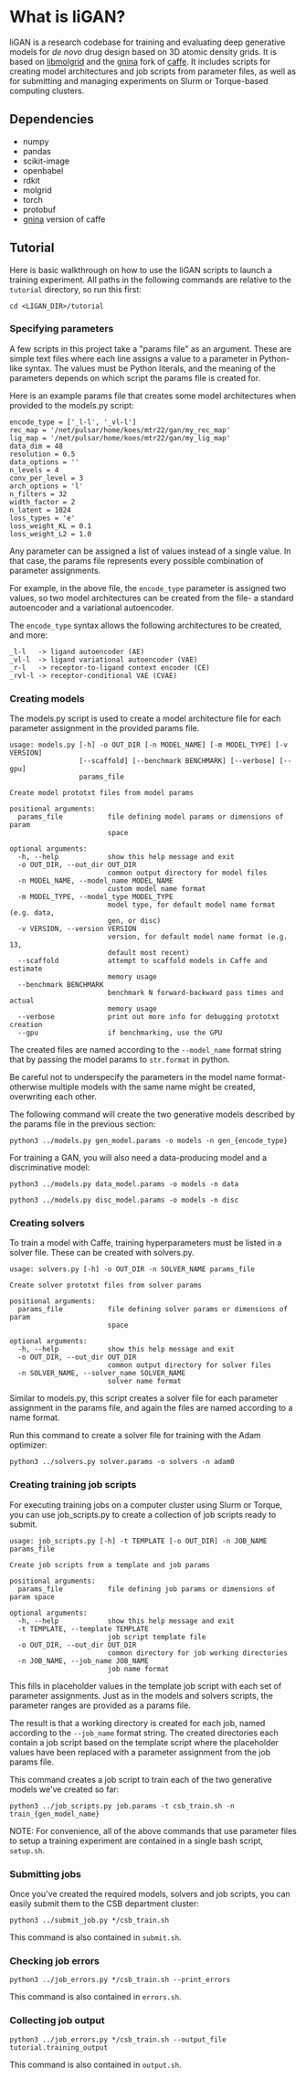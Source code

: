 # What is liGAN?

liGAN is a research codebase for training and evaluating deep generative models for *de novo* drug design based on 3D atomic density grids. It is based on [libmolgrid](https://github.com/gnina/libmolgrid) and the [gnina](https://github.com/gnina/gnina) fork of [caffe](https://github.com/BVLC/caffe). It includes scripts for creating model architectures and job scripts from parameter files, as well as for submitting and managing experiments on Slurm or Torque-based computing clusters.

## Dependencies

- numpy
- pandas
- scikit-image
- openbabel
- rdkit
- molgrid
- torch
- protobuf
- [gnina](https://github.com/gnina/gnina) version of caffe

## Tutorial

Here is basic walkthrough on how to use the liGAN scripts to launch a training experiment. All paths in the following commands are relative to the `tutorial` directory, so run this first:

`cd <LIGAN_DIR>/tutorial`

### Specifying parameters

A few scripts in this project take a "params file" as an argument. These are simple text files where each line assigns a value to a parameter in Python-like syntax. The values must be Python literals, and the meaning of the parameters depends on which script the params file is created for.

Here is an example params file that creates some model architectures when provided to the models.py script:
```
encode_type = ['_l-l', '_vl-l']
rec_map = '/net/pulsar/home/koes/mtr22/gan/my_rec_map'
lig_map = '/net/pulsar/home/koes/mtr22/gan/my_lig_map'
data_dim = 48
resolution = 0.5
data_options = ''
n_levels = 4
conv_per_level = 3
arch_options = 'l'
n_filters = 32
width_factor = 2
n_latent = 1024
loss_types = 'e'
loss_weight_KL = 0.1
loss_weight_L2 = 1.0
```
Any parameter can be assigned a list of values instead of a single value. In that case, the params file represents every possible combination of parameter assignments.

For example, in the above file, the `encode_type` parameter is assigned two values, so two model architectures can be created from the file- a standard autoencoder and a variational autoencoder.

The `encode_type` syntax allows the following architectures to be created, and more:

```
_l-l   -> ligand autoencoder (AE)
_vl-l  -> ligand variational autoencoder (VAE)
_r-l   -> receptor-to-ligand context encoder (CE)
_rvl-l -> receptor-conditional VAE (CVAE)
```

### Creating models

The models.py script is used to create a model architecture file for each parameter assignment in the provided params file.

```
usage: models.py [-h] -o OUT_DIR [-n MODEL_NAME] [-m MODEL_TYPE] [-v VERSION]
                 [--scaffold] [--benchmark BENCHMARK] [--verbose] [--gpu]
                 params_file

Create model prototxt files from model params

positional arguments:
  params_file           file defining model params or dimensions of param
                        space

optional arguments:
  -h, --help            show this help message and exit
  -o OUT_DIR, --out_dir OUT_DIR
                        common output directory for model files
  -n MODEL_NAME, --model_name MODEL_NAME
                        custom model name format
  -m MODEL_TYPE, --model_type MODEL_TYPE
                        model type, for default model name format (e.g. data,
                        gen, or disc)
  -v VERSION, --version VERSION
                        version, for default model name format (e.g. 13,
                        default most recent)
  --scaffold            attempt to scaffold models in Caffe and estimate
                        memory usage
  --benchmark BENCHMARK
                        benchmark N forward-backward pass times and actual
                        memory usage
  --verbose             print out more info for debugging prototxt creation
  --gpu                 if benchmarking, use the GPU
```

The created files are named according to the `--model_name` format string that by passing the model params to `str.format` in python.

Be careful not to underspecify the parameters in the model name format- otherwise multiple models with the same name might be created, overwriting each other.

The following command will create the two generative models described by the params file in the previous section:

`python3 ../models.py gen_model.params -o models -n gen_{encode_type}`

For training a GAN, you will also need a data-producing model and a discriminative model:

`python3 ../models.py data_model.params -o models -n data`

`python3 ../models.py disc_model.params -o models -n disc`

### Creating solvers

To train a model with Caffe, training hyperparameters must be listed in a solver file. These can be created with solvers.py.

```
usage: solvers.py [-h] -o OUT_DIR -n SOLVER_NAME params_file

Create solver prototxt files from solver params

positional arguments:
  params_file           file defining solver params or dimensions of param
                        space

optional arguments:
  -h, --help            show this help message and exit
  -o OUT_DIR, --out_dir OUT_DIR
                        common output directory for solver files
  -n SOLVER_NAME, --solver_name SOLVER_NAME
                        solver name format
```
Similar to models.py, this script creates a solver file for each parameter assignment in the params file, and again the files are named according to a name format.

Run this command to create a solver file for training with the Adam optimizer:

`python3 ../solvers.py solver.params -o solvers -n adam0`

### Creating training job scripts

For executing training jobs on a computer cluster using Slurm or Torque, you can use job_scripts.py to create a collection of job scripts ready to submit.

```
usage: job_scripts.py [-h] -t TEMPLATE [-o OUT_DIR] -n JOB_NAME params_file

Create job scripts from a template and job params

positional arguments:
  params_file           file defining job params or dimensions of param space

optional arguments:
  -h, --help            show this help message and exit
  -t TEMPLATE, --template TEMPLATE
                        job script template file
  -o OUT_DIR, --out_dir OUT_DIR
                        common directory for job working directories
  -n JOB_NAME, --job_name JOB_NAME
                        job name format
```
This fills in placeholder values in the template job script with each set of parameter assignments. Just as in the models and solvers scripts, the parameter ranges are provided as a params file.

The result is that a working directory is created for each job, named according to the `--job_name` format string. The created directories each contain a job script based on the template script where the placeholder values have been replaced with a parameter assignment from the job params file.

This command creates a job script to train each of the two generative models we've created so far:

`python3 ../job_scripts.py job.params -t csb_train.sh -n train_{gen_model_name}`

NOTE: For convenience, all of the above commands that use parameter files to setup a training experiment are contained in a single bash script, `setup.sh`.

### Submitting jobs

Once you've created the required models, solvers and job scripts, you can easily submit them to the CSB department cluster:

`python3 ../submit_job.py */csb_train.sh`

This command is also contained in `submit.sh`.

### Checking job errors

`python3 ../job_errors.py */csb_train.sh --print_errors`

This command is also contained in `errors.sh`.

### Collecting job output

`python3 ../job_errors.py */csb_train.sh --output_file tutorial.training_output`

This command is also contained in `output.sh`.
